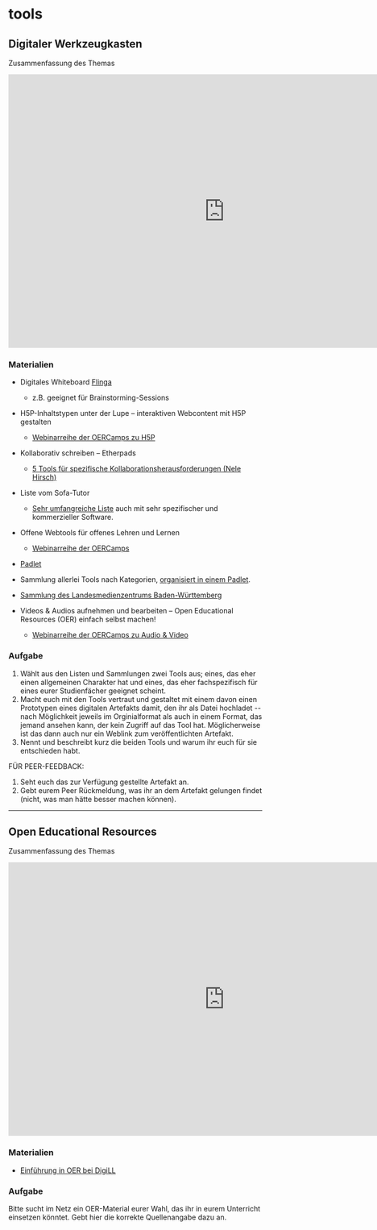 # tools

## Digitaler Werkzeugkasten

Zusammenfassung des Themas

<iframe src="https://l2d2.de/wp-admin/admin-ajax.php?action=h5p_embed&amp;id=6" width="857" height="543" frameborder="0" allowfullscreen="allowfullscreen">
</iframe>
<script src="https://l2d2.de/wp-content/plugins/h5p/h5p-php-library/js/h5p-resizer.js" charset="UTF-8">
</script>

### Materialien

- Digitales Whiteboard [Flinga](https://ebildungslabor.de/blog/flinga/)

  - z.B. geeignet für Brainstorming-Sessions

- H5P-Inhaltstypen unter der Lupe – interaktiven Webcontent mit H5P gestalten

  - [Webinarreihe der OERCamps zu H5P](https://www.oercamp.de/webinare/h5p/)

- Kollaborativ schreiben – Etherpads

  - [5 Tools für spezifische Kollaborationsherausforderungen (Nele Hirsch)](https://ebildungslabor.de/blog/etherpadprinzip/)
- Liste vom Sofa-Tutor

  - [Sehr umfangreiche Liste](https://magazin.sofatutor.com/lehrer/digitaler-werkzeugkasten-apps-und-tools-fuer-den-unterricht/) auch mit sehr spezifischer und kommerzieller Software.

- Offene Webtools für offenes Lehren und Lernen

  - [Webinarreihe der OERCamps](https://www.oercamp.de/webinare/weboep/)

- [Padlet](https://padlet.com/)

- Sammlung allerlei Tools nach Kategorien, [organisiert in einem Padlet](https://padlet.com/tim_kantereit/zjb5br7gkwr4).

- [Sammlung des Landesmedienzentrums Baden-Württemberg](https://www.lmz-bw.de/statische-newsroom-seiten/schule-machen-in-zeiten-des-coronavirus/online-tools-fuer-den-digitalen-unterricht/)


- Videos & Audios aufnehmen und bearbeiten – Open Educational Resources (OER) einfach selbst machen!

  - [Webinarreihe der OERCamps zu Audio & Video](https://www.oercamp.de/webinare/tools/)

### Aufgabe

1. Wählt aus den Listen und Sammlungen zwei Tools aus; eines, das eher einen allgemeinen Charakter hat und eines, das eher fachspezifisch für eines eurer Studienfächer geeignet scheint.
2. Macht euch mit den Tools vertraut und gestaltet mit einem davon einen Prototypen eines digitalen Artefakts damit, den ihr als Datei hochladet -- nach Möglichkeit jeweils im Orginialformat als auch in einem Format, das jemand ansehen kann, der kein Zugriff auf das Tool hat. Möglicherweise ist das dann auch nur ein Weblink zum veröffentlichten Artefakt.
3. Nennt und beschreibt kurz die beiden Tools und warum ihr euch für sie entschieden habt.

FÜR PEER-FEEDBACK:

1. Seht euch das zur Verfügung gestellte Artefakt an.
2. Gebt eurem Peer Rückmeldung, was ihr an dem Artefakt gelungen findet (nicht, was man hätte besser machen können).

--------------------------------------------------------------------------------

## Open Educational Resources

Zusammenfassung des Themas

<iframe src="https://l2d2.de/wp-admin/admin-ajax.php?action=h5p_embed&amp;id=7" width="857" height="543" frameborder="0" allowfullscreen="allowfullscreen">
</iframe>
<script src="https://l2d2.de/wp-content/plugins/h5p/h5p-php-library/js/h5p-resizer.js" charset="UTF-8">
</script>

### Materialien

- [Einführung in OER bei DigiLL](https://digill.de/course/einfuehrung-in-die-open-educational-resources/)

### Aufgabe

Bitte sucht im Netz ein OER-Material eurer Wahl, das ihr in eurem Unterricht einsetzen könntet. Gebt hier die korrekte Quellenangabe dazu an.
